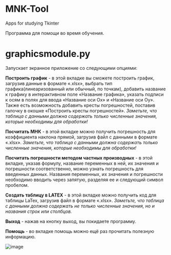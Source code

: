 # MNK-Tool
Apps for studying Tkinter

Программа для помощи во время обучения. 

# graphicsmodule.py
Запускает экранное приложение со следующими опциями:

**Построить график** - в этой вкладке вы сможете построить график, загрузив данные в формате «.xlsx», выбрать тип графика(линеаризованный или обычный, по точкам), добавить название к графику в интерактивном поле «Название графика», указать подписи к осям в полях для ввода «Название оси Ох» и «Название оси Оу». Также есть возможность добавить кресты погрешностей, поставив галочку в окошке «Построить кресты погрешностей». *Заметьте, что таблица с данными должна содержать только численные значения, которые необходимы для обработки!*

**Посчитать МНК** - в этой вкладке можно получить погрешность для коэффициента наклона прямой, загрузив файл с данными в формате «.xlsx». *Заметьте, что таблица с данными должна содержать только численные значения, которые необходимы для обработки!*

**Посчитать погрешности методом частных производных** - в этой вкладке, указав формулу, название переменных в ней, их значения и погрешности соответственно, можно узнать погрешность для введенных данных. Названия переменных, их значения и погрешности необходимо вводить через запятую, разделяя ее и следующий символ пробелом.

**Создать таблицу в LATEX** - в этой вкладке можно получить код для таблицы LaTex, загрузив файл в формате «.xlsx».
*Заметьте, что таблица с данными должна содержать не только численные значения, но и названия строк или столбцов.*

**Выход** - нажав на кнопку выход, вы покидаете программу.

**Помощь** - во вкладке помощь можно ещё раз прочитать полезную информацию.

![image](https://github.com/LuckyLi0n/MNK-Tool/assets/43672807/b00a02a3-9fc9-4131-ae80-9c614f9953c4)

